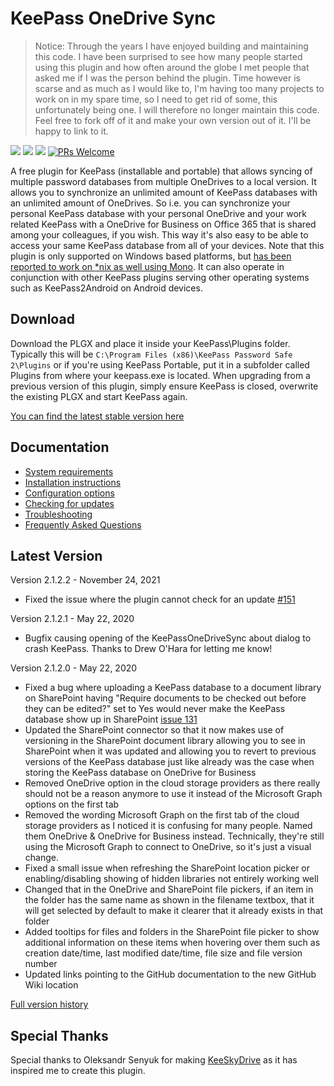 # KeePass OneDrive Sync

> Notice: Through the years I have enjoyed building and maintaining this code. I have been surprised to see how many people started using this plugin and how often around the globe I met people that asked me if I was the person behind the plugin. Time however is scarse and as much as I would like to, I'm having too many projects to work on in my spare time, so I need to get rid of some, this unfortunately being one. I will therefore no longer maintain this code. Feel free to fork off of it and make your own version out of it. I'll be happy to link to it.

![](https://github.com/KoenZomers/KeePassOneDriveSync/workflows/.NET%20Core/badge.svg) ![](https://img.shields.io/github/downloads/koenzomers/KeePassOneDriveSync/total.svg) ![](https://img.shields.io/github/issues/koenzomers/KeePassOneDriveSync.svg) [![PRs Welcome](https://img.shields.io/badge/PRs-welcome-brightgreen.svg?style=flat-square)](http://makeapullrequest.com)

A free plugin for KeePass (installable and portable) that allows syncing of multiple password databases from multiple OneDrives to a local version. It allows you to synchronize an unlimited amount of KeePass databases with an unlimited amount of OneDrives. So i.e. you can synchronize your personal KeePass database with your personal OneDrive and your work related KeePass with a OneDrive for Business on Office 365 that is shared among your colleagues, if you wish. This way it's also easy to be able to access your same KeePass database from all of your devices. Note that this plugin is only supported on Windows based platforms, but [has been reported to work on \*nix as well using Mono](https://github.com/KoenZomers/KeePassOneDriveSync/wiki/System-Requirements#nix-through-mono). It can also operate in conjunction with other KeePass plugins serving other operating systems such as KeePass2Android on Android devices.

## Download ##
Download the PLGX and place it inside your KeePass\Plugins folder. Typically this will be `C:\Program Files (x86)\KeePass Password Safe 2\Plugins` or if you're using KeePass Portable, put it in a subfolder called Plugins from where your keepass.exe is located. When upgrading from a previous version of this plugin, simply ensure KeePass is closed, overwrite the existing PLGX and start KeePass again.

[You can find the latest stable version here](../../releases/latest)

## Documentation ##
- [System requirements](https://github.com/KoenZomers/KeePassOneDriveSync/wiki/System-Requirements)
- [Installation instructions](https://github.com/KoenZomers/KeePassOneDriveSync/wiki/Installation-instructions)
- [Configuration options](https://github.com/KoenZomers/KeePassOneDriveSync/wiki/Configuration-options)
- [Checking for updates](https://github.com/KoenZomers/KeePassOneDriveSync/wiki/Update-check)
- [Troubleshooting](https://github.com/KoenZomers/KeePassOneDriveSync/wiki/Troubleshooting)
- [Frequently Asked Questions](https://github.com/KoenZomers/KeePassOneDriveSync/wiki/FAQ)

## Latest Version

Version 2.1.2.2 - November 24, 2021

- Fixed the issue where the plugin cannot check for an update [#151](https://github.com/KoenZomers/KeePassOneDriveSync/issues/151)

Version 2.1.2.1 - May 22, 2020

- Bugfix causing opening of the KeePassOneDriveSync about dialog to crash KeePass. Thanks to Drew O'Hara for letting me know!

Version 2.1.2.0 - May 22, 2020

- Fixed a bug where uploading a KeePass database to a document library on SharePoint having "Require documents to be checked out before they can be edited?" set to Yes would never make the KeePass database show up in SharePoint [issue 131](https://github.com/KoenZomers/KeePassOneDriveSync/issues/131)
- Updated the SharePoint connector so that it now makes use of versioning in the SharePoint document library allowing you to see in SharePoint when it was updated and allowing you to revert to previous versions of the KeePass database just like already was the case when storing the KeePass database on OneDrive for Business
- Removed OneDrive option in the cloud storage providers as there really should not be a reason anymore to use it instead of the Microsoft Graph options on the first tab
- Removed the wording Microsoft Graph on the first tab of the cloud storage providers as I noticed it is confusing for many people. Named them OneDrive & OneDrive for Business instead. Technically, they're still using the Microsoft Graph to connect to OneDrive, so it's just a visual change.
- Fixed a small issue when refreshing the SharePoint location picker or enabling/disabling showing of hidden libraries not entirely working well
- Changed that in the OneDrive and SharePoint file pickers, if an item in the folder has the same name as shown in the filename textbox, that it will get selected by default to make it clearer that it already exists in that folder
- Added tooltips for files and folders in the SharePoint file picker to show additional information on these items when hovering over them such as creation date/time, last modified date/time, file size and file version number
- Updated links pointing to the GitHub documentation to the new GitHub Wiki location

[Full version history](https://github.com/KoenZomers/KeePassOneDriveSync/releases)

## Special Thanks

Special thanks to Oleksandr Senyuk for making [KeeSkyDrive](http://sourceforge.net/projects/keeskydrive/) as it has inspired me to create this plugin.

